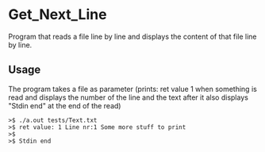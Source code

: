 # Get_Next_Line
Program that reads a file line by line and displays the content of that file line by line.
## Usage
The program takes a file as parameter (prints: ret value 1 when something is read and displays the number of the line and the text after it also displays "Stdin end" at the end of the read)
````
>$ ./a.out tests/Text.txt
>$ ret value: 1 Line nr:1 Some more stuff to print
>$
>$ Stdin end
````
